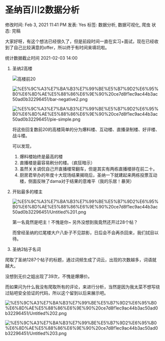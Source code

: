 # 圣纳百川2数据分析

修改时间: Feb 3, 2021 11:41 PM
发表: Yes
标签: 数据分析, 数据可视化, 爬虫
状态: 完稿

大家好呀，有这个想法已经很久了，但是前段时间一直在实习+面试，现在已经收到了自己比较满意的offer，所以终于有时间来填坑啦。

统计数据截止时间 2021-02-03 14:00

1. 圣纳2高楼

    ![高楼前20](https://kazoottt-1256684243.cos.ap-chengdu.myqcloud.com/124456.png)

    ![%E5%9C%A3%E7%BA%B3%E7%99%BE%E5%B7%9D2%E6%95%B0%E6%8D%AE%E5%88%86%E6%9E%90%20ce7d8f1ec9ac44b3ac50ad0b32296451/bar-negative2.png](https://kazoottt-1256684243.cos.ap-chengdu.myqcloud.com/124528.png)

    ![%E5%9C%A3%E7%BA%B3%E7%99%BE%E5%B7%9D2%E6%95%B0%E6%8D%AE%E5%88%86%E6%9E%90%20ce7d8f1ec9ac44b3ac50ad0b32296451/pie-simple.png](https://kazoottt-1256684243.cos.ap-chengdu.myqcloud.com/124535.png)

    将这些回复数前20的高楼简单的分为爆料楼、互动楼、直播录制楼、好评楼、战斗楼。

    可以发现，

    1. 爆料楼始终是最高的楼
    2. 直播楼是最容易刷分的楼。（疯狂暗示）
    3. 虽然关关调侃自己开直播楼常翻车，但是其实有两栋直播楼排在前二十。
    4. 厨房君举办的年度十大现场结果揭晓后，圣纳一下就建起来两栋投票互动楼，侧面反映了dama对于结果的意难平（我的乐居！暴哭）

2. 开贴最多的楼主

    ![%E5%9C%A3%E7%BA%B3%E7%99%BE%E5%B7%9D2%E6%95%B0%E6%8D%AE%E5%88%86%E6%9E%90%20ce7d8f1ec9ac44b3ac50ad0b32296451/Untitled%201.png](https://kazoottt-1256684243.cos.ap-chengdu.myqcloud.com/124538.png)

    第一名竟然是吧主！不愧是你~ 另外没想到我竟然还开过28个帖？

    而曾经圣纳的烂尾楼大户八卦子不见踪影，日后会不会再杀回来，我们拭目以待。

3. 圣纳2帖子名词

爬取了圣纳1287个帖子的标题，通过词频生成了词云，出现的次数越多，词语就越大。

没想到无价之姐出现了39次，不愧是爆爆价。

而如果问为什么我没有爬取所有的评论，来进行分析，当然是因为我太菜不想写绕过贴吧安全验证的代码，所以这个留到以后来展示吧。

![%E5%9C%A3%E7%BA%B3%E7%99%BE%E5%B7%9D2%E6%95%B0%E6%8D%AE%E5%88%86%E6%9E%90%20ce7d8f1ec9ac44b3ac50ad0b32296451/Untitled%202.png](https://kazoottt-1256684243.cos.ap-chengdu.myqcloud.com/124545.png)

![%E5%9C%A3%E7%BA%B3%E7%99%BE%E5%B7%9D2%E6%95%B0%E6%8D%AE%E5%88%86%E6%9E%90%20ce7d8f1ec9ac44b3ac50ad0b32296451/Untitled%203.png](https://kazoottt-1256684243.cos.ap-chengdu.myqcloud.com/124548.png)